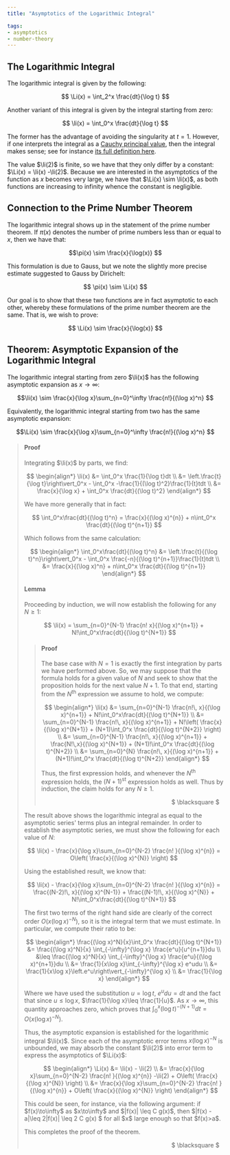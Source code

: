 ```yaml
---
title: "Asymptotics of the Logarithmic Integral"

tags:
- asymptotics
- number-theory
---
```


$$
\newcommand{\Li}{\text{Li}}
\newcommand{\li}{\text{li}}
$$

## The Logarithmic Integral

The logarithmic integral is given by the following:

$$ \Li(x) = \int_2^x \frac{dt}{\log t} $$

Another variant of this integral is given by the integral starting from zero:

$$ \li(x) = \int_0^x \frac{dt}{\log t} $$

The former has the advantage of avoiding the singularity at $t=1$. However, if one interprets the integral as a [Cauchy principal value](https://mathworld.wolfram.com/CauchyPrincipalValue.html), then the integral makes sense; see for instance [its full definition here](https://mathworld.wolfram.com/LogarithmicIntegral.html). 

The value $\li(2)$ is finite, so we have that they only differ by a constant: $\Li(x) = \li(x) -\li(2)$. Because we are interested in the asymptotics of the function as $x$ becomes very large, we have that $\Li(x) \sim \li(x)$, as both functions are increasing to infinity whence the constant is negligible. 

## Connection to the Prime Number Theorem

The logarithmic integral shows up in the statement of the prime number theorem. If $\pi(x)$ denotes the number of prime numbers less than or equal to $x$, then we have that:

$$\pi(x) \sim \frac{x}{\log(x)} $$

This formulation is due to Gauss, but we note the slightly more precise estimate suggested to Gauss by Dirichelt:

$$ \pi(x) \sim \Li(x) $$

Our goal is to show that these two functions are in fact asymptotic to each other, whereby these formulations of the prime number theorem are the same. That is, we wish to prove:

$$ \Li(x) \sim \frac{x}{\log(x)} $$

## Theorem: Asymptotic Expansion of the Logarithmic Integral

The logarithmic integral starting from zero $\li(x)$ has the following asymptotic expansion as $x\to\infty$:

$$\li(x) \sim \frac{x}{\log x}\sum_{n=0}^\infty \frac{n!}{(\log x)^n} $$

Equivalently, the logarithmic integral starting from two has the same asymptotic expansion:

$$\Li(x) \sim \frac{x}{\log x}\sum_{n=0}^\infty \frac{n!}{(\log x)^n} $$

> #### Proof
> 
> Integrating $\li(x)$ by parts, we find:
> 
> $$ \begin{align*} 
>     \li(x)  &= \int_0^x \frac{1}{\log t}dt \\
>             &= \left.\frac{t}{\log t}\right\vert_0^x - \int_0^x -\frac{1}{(\log t)^2}\frac{1}{t}tdt \\
>             &= \frac{x}{\log x} + \int_0^x \frac{dt}{(\log t)^2}
> \end{align*} $$
> 
> We have more generally that in fact:
> 
> $$ \int_0^x\frac{dt}{(\log t)^n} = \frac{x}{(\log x)^{n}} + n\int_0^x \frac{dt}{(\log t)^{n+1}} $$
> 
> Which follows from the same calculation:
> 
> $$ \begin{align*} 
>     \int_0^x\frac{dt}{(\log t)^n}  
>         &= \left.\frac{t}{(\log t)^n}\right\vert_0^x - \int_0^x \frac{-n}{(\log t)^{n+1}}\frac{1}{t}tdt \\
>         &= \frac{x}{(\log x)^n} + n\int_0^x \frac{dt}{(\log t)^{n+1}}
> \end{align*} $$
> 
> #### Lemma 
> Proceeding by induction, we will now establish the following for any $N\geq 1$:
> 
> $$ \li(x) = \sum_{n=0}^{N-1} \frac{n! x}{(\log x)^{n+1}} + N!\int_0^x\frac{dt}{(\log t)^{N+1}} $$
> 
> > #### Proof
> > The base case with $N=1$ is exactly the first integration by parts we have performed above. So, we may suppose that the formula holds for a given value of $N$ and seek to show that the proposition holds for the next value $N+1$. To that end, starting from the $N^{\text{th}}$ expression we assume to hold, we compute:
> > 
> > $$ \begin{align*} 
> >     \li(x) &= \sum_{n=0}^{N-1} \frac{n!\, x}{(\log x)^{n+1}} + N!\int_0^x\frac{dt}{(\log t)^{N+1}} \\
> >         &= \sum_{n=0}^{N-1} \frac{n!\, x}{(\log x)^{n+1}} + N!\left( \frac{x}{(\log x)^{N+1}} + (N+1)\int_0^x \frac{dt}{(\log t)^{N+2}}  \right) \\ 
> >         &= \sum_{n=0}^{N-1} \frac{n!\, x}{(\log x)^{n+1}} + \frac{N!\,x}{(\log x)^{N+1}} + (N+1)!\int_0^x \frac{dt}{(\log t)^{N+2}}  \\
> >         &= \sum_{n=0}^{N} \frac{n!\, x}{(\log x)^{n+1}} + (N+1)!\int_0^x \frac{dt}{(\log t)^{N+2}}
> > \end{align*} $$
> > 
> > Thus, the first expression holds, and whenever the $N^{\text{th}}$ expression holds, the $(N+1)^{\text{st}}$ expression holds as well. Thus by induction, the claim holds for any $N\geq 1$.
> > 
> > <div style="text-align: right; margin:1vw">$ \blacksquare $</div>
> 
> The result above shows the logarithmic integral as equal to the asymptotic series' terms plus an integral remainder. In order to establish the asymptotic series, we must show the following for each value of $N$: 
> 
> $$ \li(x) - \frac{x}{\log x}\sum_{n=0}^{N-2} \frac{n! }{(\log x)^{n}} = O\left( \frac{x}{(\log x)^{N}} \right) $$
> 
> Using the established result, we know that: 
> 
> $$ \li(x) - \frac{x}{\log x}\sum_{n=0}^{N-2} \frac{n! }{(\log x)^{n}} = \frac{(N-2)!\, x}{(\log x)^{N-1}} + \frac{(N-1)!\, x}{(\log x)^{N}} + N!\int_0^x\frac{dt}{(\log t)^{N+1}} $$
> 
> The first two terms of the right hand side are clearly of the correct order $O(x(\log x)^{-N})$, so it is the integral term that we must estimate. In particular, we compute their ratio to be: 
> 
> $$ \begin{align*}
>     \frac{(\log x)^N}{x}\int_0^x \frac{dt}{(\log t)^{N+1}} 
>         &= \frac{(\log x)^N}{x} \int_{-\infty}^{\log x} \frac{e^u}{u^{n+1}}du \\
>         &\leq  \frac{(\log x)^N}{x} \int_{-\infty}^{\log x} \frac{e^u}{(\log x)^{n+1}}du \\
>         &= \frac{1}{x\log x}\int_{-\infty}^{\log x} e^udu \\
>         &= \frac{1}{x\log x}\left.e^u\right\vert_{-\infty}^{\log x} \\
>         &= \frac{1}{\log x}
> \end{align*} $$
> 
> Where we have used the substitution $u=\log t$, $e^udu=dt$ and the fact that since $u\leq \log x$, $\frac{1}{\log x}\leq \frac{1}{u}$. As $x\to\infty$, this quantity approaches zero, which proves that $\int_0^x (\log t)^{-(N+1)}dt=O(x(\log x)^{-N})$. 
> 
> Thus, the asymptotic expansion is established for the logarithmic integral $\li(x)$. Since each of the asymptotic error terms $x(\log x)^{-N}$ is unbounded, we may absorb the constant $\li(2)$ into error term to express the asymptotics of $\Li(x)$:
> 
> $$ \begin{align*}
>     \Li(x) &= \li(x) - \li(2) \\
>         &=  \frac{x}{\log x}\sum_{n=0}^{N-2} \frac{n! }{(\log x)^{n}} -\li(2) + O\left( \frac{x}{(\log x)^{N}} \right) \\
>         &= \frac{x}{\log x}\sum_{n=0}^{N-2} \frac{n! }{(\log x)^{n}} + O\left( \frac{x}{(\log x)^{N}} \right)
> \end{align*} $$
> 
> <div>This could be seen, for instance, via the following argument: if $f(x)\to\infty$ as $x\to\infty$ and $|f(x)| \leq  C g(x)$, then $|f(x) - a|\leq 2|f(x)| \leq 2 C g(x) $ for all $x$ large enough so that $f(x)>a$.</div>
> 
> This completes the proof of the theorem. 
> <div style="text-align: right; margin:1vw">$ \blacksquare $</div>